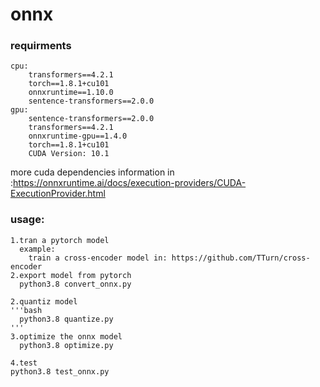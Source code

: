 # onnx

### requirments

    cpu:
        transformers==4.2.1
        torch==1.8.1+cu101
        onnxruntime==1.10.0
        sentence-transformers==2.0.0
    gpu:
        sentence-transformers==2.0.0
        transformers==4.2.1
        onnxruntime-gpu==1.4.0
        torch==1.8.1+cu101
        CUDA Version: 10.1

more cuda dependencies information in :https://onnxruntime.ai/docs/execution-providers/CUDA-ExecutionProvider.html


### usage:
    1.tran a pytorch model 
      example:
        train a cross-encoder model in: https://github.com/TTurn/cross-encoder
    2.export model from pytorch
      python3.8 convert_onnx.py
    
    2.quantiz model
    '''bash
      python3.8 quantize.py
    '''
    3.optimize the onnx model
      python3.8 optimize.py

    4.test 
    python3.8 test_onnx.py
